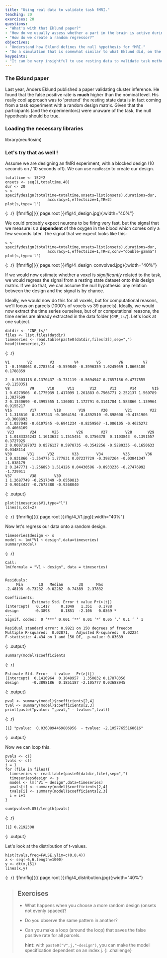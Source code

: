 ```yaml
---
title: "Using real data to validate task fMRI."
teaching: 20
exercises: 20
questions:
- "What's with that Eklund paper?"
- "How do we usually assess whether a part in the brain is active during task fMRI?"
- "How do we create a random regressor?"
objectives:
- "Understand how Eklund defines the null hypothesis for fMRI."
- "Do a simulation that is somewhat similar to what Eklund did, on the parcel level."
keypoints:
- "It can be very insightful to use resting data to validate task methods."
---
```


### The Eklund paper
Last year, Anders Eklund published a paper validating cluster inference.  He found that the false positive rate is **much** higher than the nominal level.  His really cool approach was to 'pretend' the resting state data is in fact coming from a task experiment with a random design matrix.  Given that the participants (and the experimentors) were unaware of the task, the null hypothesis should be true.

### Loading the necessary libraries
library(neuRosim)

### Let's try that as well !

Assume we are designing an fMRI experiment, with a blocked design (10 seconds on / 10 seconds off).  We can use `neuRosim` to create our design.
~~~
totaltime <- 152*2
onsets <- seq(1,totaltime,40)
dur <- 20
s <- specifydesign(totaltime=totaltime,onsets=list(onsets),durations=dur,
                   accuracy=1,effectsize=1,TR=2)
plot(s,type='l')

~~~
{: .r}
![fmrifig]({{ page.root }}/fig/4_design.jpg){:width="40%"}


We could probably expect neurons to be firing very fast, but the signal that we measure is a **dependent** of the oxygen in the blood which comes only a few seconds later.  The signal that we expect looks like this:
~~~
s <- specifydesign(totaltime=totaltime,onsets=list(onsets),durations=dur,
                   accuracy=1,effectsize=1,TR=2,conv="double-gamma")
plot(s,type='l')
~~~
{: .r}
![fmrifig]({{ page.root }}/fig/4_design_convolved.jpg){:width="40%"}

If we would now estimate whether a voxel is _significantly_ related to the task, we would regress the signal from a resting state dataset onto this design matrix. If we do that, we can assume the null hypothesis: any relation between the design and the signal is by chance.  

Ideally, we would now do this for all voxels, but for computational reasons, we'll focus on parcels (1000's of voxels vs 39 parcels).
Ideally, we would now extract the time series ourselves, but of or computational reasons, the time series are already extracted in the data folder (`CNP_ts/`).
Let's look at one subject.

~~~
datdir <- 'CNP_ts/'
files <- list.files(datdir)
timeseries <- read.table(paste0(datdir,files[2]),sep=",")
head(timeseries,2)
~~~
{: .r}
~~~
V1        V2        V3         V4        V5        V6         V7
1 -0.1950061 0.2783514 -0.559840 -0.3996359 1.0245059 1.0665180  0.1788859

2 -0.5303118 0.1370437 -0.731119 -0.5694947 0.7857156 0.4777555 -0.1150351
V8         V9      V10      V11       V12      V13      V14       V15
1 0.6270506  0.1775939 1.417099 1.261883 0.7566771 2.252137 1.569789 1.3837699
2 0.1530690 -0.3995555 1.136001 1.172791 0.3141784 1.583866 1.139964 0.9155217
V16        V17        V18        V19       V20        V21        V22
1 1.318610  0.3197243 -0.3064194 -0.4392510 -0.898600 -0.4151906 -0.3008893
2 1.027048 -0.6107545 -0.6941234 -0.8259567 -1.006105 -0.4625272 -0.4666169
 V23       V24       V25        V26        V27        V28       V29
1 1.0183324243 1.1613632 1.1515451  0.3756378  0.1103843  0.1391557 0.3727925
2 0.0007187072 0.8576137 0.5978735 -0.3542256 -0.5289335 -0.1650633 0.0348114
V30       V31      V32        V33        V34         V35       V36
1 0.831866 -1.354775 1.777831 0.07237729 -0.3987264 -0.03841347 -1.038179
2 0.247771 -1.256893 1.514126 0.04430596 -0.8933236 -0.27476992 -1.729911
V37        V38        V39
1 1.2687749 -0.2517349 -0.6559813
2 0.9014437 -0.7673380 -0.9268040
~~~
{: .output}

~~~
plot(timeseries$V1,type="l")
lines(s,col=2)
~~~
{: .r}
![fmrifig]({{ page.root }}/fig/4_V1.jpg){:width="40%"}

Now let's regress our data onto a random design.
~~~
timeseries$design <- s
model <- lm("V1 ~ design",data=timeseries)
summary(model)
~~~
{: .r}
~~~
Call:
lm(formula = "V1 ~ design", data = timeseries)
 

Residuals:
     Min       1Q   Median       3Q      Max
-2.48198 -0.73232 -0.02282  0.74389  2.37832
 
Coefficients:
            Estimate Std. Error t value Pr(>|t|)
(Intercept)   0.1417     0.1049   1.351   0.1788
design       -0.3898     0.1851  -2.106   0.0369 *
---
Signif. codes:  0 ‘***’ 0.001 ‘**’ 0.01 ‘*’ 0.05 ‘.’ 0.1 ‘ ’ 1
 
Residual standard error: 0.9921 on 150 degrees of freedom
Multiple R-squared:  0.02871,   Adjusted R-squared:  0.02224
F-statistic: 4.434 on 1 and 150 DF,  p-value: 0.03689
~~~
{: .output}

~~~
summary(model)$coefficients
~~~
{: .r}
~~~
Estimate Std. Error   t value   Pr(>|t|)
(Intercept)  0.1416964  0.1048957  1.350832 0.17878356
design      -0.3898186  0.1851187 -2.105777 0.03688945
~~~
{: .output}

~~~
pval <- summary(model)$coefficients[2,4]
tval <- summary(model)$coefficients[2,3]
print(paste("pvalue: ",pval," - tvalue:",tval))
~~~
{: .r}
~~~
[1] "pvalue:  0.0368894469806956  - tvalue: -2.10577655168616"
~~~
{: .output}

Now we can loop this.

~~~
pvals <- c()
tvals <- c()
i = 1
for (file in files){
  timeseries <- read.table(paste0(datdir,file),sep=",")
  timeseries$design <- s
  model <- lm("V1 ~ design",data=timeseries)
  pvals[i] <- summary(model)$coefficients[2,4]
  tvals[i] <- summary(model)$coefficients[2,3]
  i = i+1
}

sum(pvals<0.05)/length(pvals)
~~~
{: .r}
~~~
[1] 0.2192308
~~~
{: .output}

Let's look at the distribution of t-values.

~~~
hist(tvals,freq=FALSE,ylim=c(0,0.4))
x <- seq(-6,6,length=1000)
y <- dt(x,151)
lines(x,y)
~~~
{: .r}
![fmrifig]({{ page.root }}/fig/4_distribution.jpg){:width="40%"}

> ## Exercises
> - What happens when you choose a more random design (onsets not evenly spaced)?
> - Do you observe the same pattern in another?
> - Can you make a loop (around the loop) that saves the false positive rate for all parcels.
>
>   **hint:** with `paste0("V",j,"~design")`, you can make the model specification dependent on an index j.
{: .challenge}
